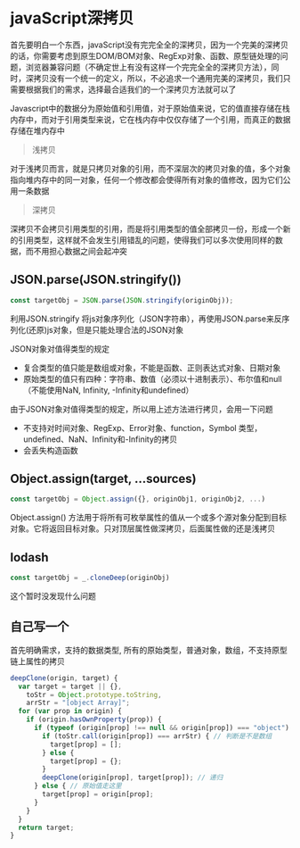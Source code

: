 # javaScript深拷贝

首先要明白一个东西，javaScript没有完完全全的深拷贝，因为一个完美的深拷贝的话，你需要考虑到原生DOM/BOM对象、RegExp对象、函数、原型链处理的问题，浏览器兼容问题（不确定世上有没有这样一个完完全全的深拷贝方法），同时，深拷贝没有一个统一的定义，所以，不必追求一个通用完美的深拷贝，我们只需要根据我们的需求，选择最合适我们的一个深拷贝方法就可以了

Javascript中的数据分为原始值和引用值，对于原始值来说，它的值直接存储在栈内存中，而对于引用类型来说，它在栈内存中仅仅存储了一个引用，而真正的数据存储在堆内存中

> 浅拷贝

对于浅拷贝而言，就是只拷贝对象的引用，而不深层次的拷贝对象的值，多个对象指向堆内存中的同一对象，任何一个修改都会使得所有对象的值修改，因为它们公用一条数据

> 深拷贝

深拷贝不会拷贝引用类型的引用，而是将引用类型的值全部拷贝一份，形成一个新的引用类型，这样就不会发生引用错乱的问题，使得我们可以多次使用同样的数据，而不用担心数据之间会起冲突

## JSON.parse(JSON.stringify())

```js
const targetObj = JSON.parse(JSON.stringify(originObj));
```

利用JSON.stringify 将js对象序列化（JSON字符串），再使用JSON.parse来反序列化(还原)js对象，但是只能处理合法的JSON对象

JSON对象对值得类型的规定

* 复合类型的值只能是数组或对象，不能是函数、正则表达式对象、日期对象
* 原始类型的值只有四种：字符串、数值（必须以十进制表示）、布尔值和null（不能使用NaN, Infinity, -Infinity和undefined）

由于JSON对象对值得类型的规定，所以用上述方法进行拷贝，会用一下问题

* 不支持对时间对象、RegExp、Error对象、function，Symbol 类型，undefined、NaN、Infinity和-Infinity的拷贝
* 会丢失构造函数

## Object.assign(target, ...sources)

```js
const targetObj = Object.assign({}, originObj1, originObj2, ...)
```

Object.assign() 方法用于将所有可枚举属性的值从一个或多个源对象分配到目标对象。它将返回目标对象。只对顶层属性做深拷贝，后面属性做的还是浅拷贝

## lodash

```js
const targetObj = _.cloneDeep(originObj)
```

这个暂时没发现什么问题

## 自己写一个

首先明确需求，支持的数据类型, 所有的原始类型，普通对象，数组，不支持原型链上属性的拷贝

```js
deepClone(origin, target) {
  var target = target || {},
    toStr = Object.prototype.toString,
    arrStr = "[object Array]";
  for (var prop in origin) {
    if (origin.hasOwnProperty(prop)) {
      if (typeof (origin[prop] !== null && origin[prop]) === "object") { //判断是不是对象
        if (toStr.call(origin[prop]) === arrStr) { // 判断是不是数组
          target[prop] = [];
        } else {
          target[prop] = {};
        }
        deepClone(origin[prop], target[prop]); // 递归
      } else { // 原始值走这里
        target[prop] = origin[prop];
      }
    }
  }
  return target;
}
```
